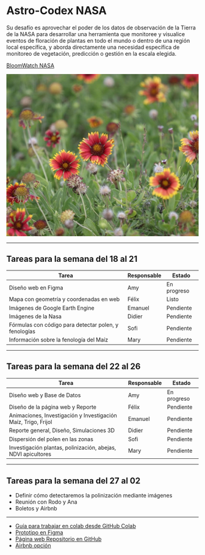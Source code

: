 # Astro-Codex NASA
Su desafío es aprovechar el poder de los datos de observación de la Tierra de la NASA para desarrollar una herramienta que monitoree y visualice eventos de floración de plantas en todo el mundo o dentro de una región local específica, y aborda directamente una necesidad específica de monitoreo de vegetación, predicción o gestión en la escala elegida.

[BloomWatch NASA](https://www.spaceappschallenge.org/2025/challenges/bloomwatch-an-earth-observation-application-for-global-flowering-phenology/?tab=details)

![BLOOMWATCH](assets/images/BloomWatch.jpg)

---

## Tareas para la semana del 18 al 21

| Tarea | Responsable | Estado |
|---|---|---|
| Diseño web en Figma | Amy | En progreso |
| Mapa con geometría y coordenadas en web | Félix | Listo |
| Imágenes de Google Earth Engine | Emanuel | Pendiente |
| Imágenes de la Nasa | Didier | Pendiente |
| Fórmulas con código para detectar polen, y fenologías | Sofi | Pendiente |
| Información sobre la fenología del Maíz | Mary | Pendiente |

---

## Tareas para la semana del 22 al 26

| Tarea | Responsable | Estado |
|---|---|---|
| Diseño web y Base de Datos | Amy | En progreso |
| Diseño de la página web y Reporte | Félix | Pendiente |
| Animaciones, Investigación y Investigación Maíz, Trigo, Frijol | Emanuel | Pendiente |
| Reporte general, Diseño, Simulaciones 3D | Didier | Pendiente |
| Dispersión del polen en las zonas | Sofi | Pendiente |
| Investigación plantas, polinización, abejas, NDVI apicultores | Mary | Pendiente |

---

## Tareas para la semana del 27 al 02

* Definir cómo detectaremos la polinización mediante imágenes
* Reunión con Rodo y Ana
* Boletos y Airbnb

---

* [Guía para trabajar en colab desde GitHub Colab](Guia)
* [Prototipo en Figma](https://www.figma.com/site/WVLBzxRr8Yb6DWZpjeD0M7/Untitled?node-id=0-3&t=HE5KVVbup1LbzWQS-1)
* [Página web Repositorio en GitHub]()
* [Airbnb opción](https://www.airbnb.mx/rooms/1492159875712234338?adults=6&check_in=2025-10-02&check_out=2025-10-03&guests=6&search_mode=regular_search&children=0&infants=0&pets=0&source_impression_id=p3_1758577246_P3OY-nC_hLphE8nc&previous_page_section_name=1000&federated_search_id=d4f05ba7-34b5-405b-a2e0-c346e4caaaed)



